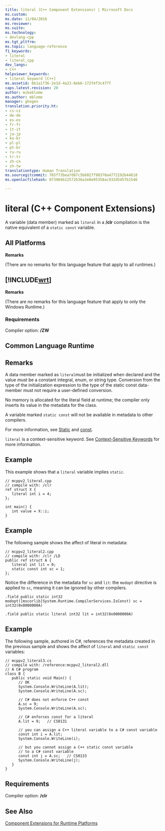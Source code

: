 ```yaml
---
title: literal (C++ Component Extensions) | Microsoft Docs
ms.custom: 
ms.date: 11/04/2016
ms.reviewer: 
ms.suite: 
ms.technology:
- devlang-cpp
ms.tgt_pltfrm: 
ms.topic: language-reference
f1_keywords:
- literal
- literal_cpp
dev_langs:
- C++
helpviewer_keywords:
- literal keyword [C++]
ms.assetid: 6b1a1f36-2e1d-4a23-8eb6-172f4f3c477f
caps.latest.revision: 20
author: mikeblome
ms.author: mblome
manager: ghogen
translation.priority.ht:
- cs-cz
- de-de
- es-es
- fr-fr
- it-it
- ja-jp
- ko-kr
- pl-pl
- pt-br
- ru-ru
- tr-tr
- zh-cn
- zh-tw
translationtype: Human Translation
ms.sourcegitcommit: 765f73bea7d87c5b6027f98370a4772192b44618
ms.openlocfilehash: 073904b12572b36a3e0e95358ac932d5457b1546

---
```

# literal (C++ Component Extensions)
A variable (data member) marked as `literal` in a **/clr** compilation is the native equivalent of a `static const` variable.  
  
## All Platforms  
 **Remarks**  
  
 (There are no remarks for this language feature that apply to all runtimes.)  
  
## [!INCLUDE[wrt](../atl/reference/includes/wrt_md.md)]  
 **Remarks**  
  
 (There are no remarks for this language feature that apply to only the Windows Runtime.)  
  
### Requirements  
 Compiler option: **/ZW**  
  
## Common Language Runtime  
  
## Remarks  
 A data member marked as `literal`must be initialized when declared and the value must be a constant integral, enum, or string type. Conversion from the type of the initialization expression to the type of the static const data-member must not require a user-defined conversion.  
  
 No memory is allocated for the literal field at runtime; the compiler only inserts its value in the metadata for the class.  
  
 A variable marked `static const` will not be available in metadata to other compilers.  
  
 For more information, see [Static](../cpp/storage-classes-cpp.md) and [const](../cpp/const-cpp.md).  
  
 `literal` is a context-sensitive keyword. See [Context-Sensitive Keywords](../windows/context-sensitive-keywords-cpp-component-extensions.md) for more information.  
  
## Example  
 This example shows that a `literal` variable implies `static`.  
  
```  
// mcppv2_literal.cpp  
// compile with: /clr  
ref struct X {  
   literal int i = 4;  
};  
  
int main() {  
   int value = X::i;  
}  
```  
  
## Example  
 The following sample shows the affect of literal in metadata:  
  
```  
// mcppv2_literal2.cpp  
// compile with: /clr /LD  
public ref struct A {  
   literal int lit = 0;  
   static const int sc = 1;  
};  
```  
  
 Notice the difference in the metadata for `sc` and `lit`: the `modopt` directive is applied to `sc`, meaning it can be ignored by other compilers.  
  
```  
.field public static int32 modopt([mscorlib]System.Runtime.CompilerServices.IsConst) sc = int32(0x0000000A)  
```  
  
```  
.field public static literal int32 lit = int32(0x0000000A)  
```  
  
## Example  
 The following sample, authored in C#, references the metadata created in the previous sample and shows the affect of `literal` and `static const` variables:  
  
```  
// mcppv2_literal3.cs  
// compile with: /reference:mcppv2_literal2.dll  
// A C# program  
class B {  
   public static void Main() {  
      // OK  
      System.Console.WriteLine(A.lit);  
      System.Console.WriteLine(A.sc);  
  
      // C# does not enforce C++ const  
      A.sc = 9;  
      System.Console.WriteLine(A.sc);  
  
      // C# enforces const for a literal  
      A.lit = 9;   // CS0131  
  
      // you can assign a C++ literal variable to a C# const variable  
      const int i = A.lit;  
      System.Console.WriteLine(i);  
  
      // but you cannot assign a C++ static const variable  
      // to a C# const variable  
      const int j = A.sc;   // CS0133  
      System.Console.WriteLine(j);  
   }  
}  
```  
  
## Requirements  
 Compiler option: **/clr**  
  
## See Also  
 [Component Extensions for Runtime Platforms](../windows/component-extensions-for-runtime-platforms.md)


<!--HONumber=Jan17_HO2-->


